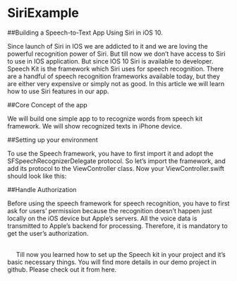 # SiriExample

##Building a Speech-to-Text App Using Siri in iOS 10.

Since launch of Siri in IOS we are addicted to it and we are loving the powerful recognition power of Siri. But till now we don’t have access to Siri to use in IOS application. But since IOS 10 Siri is available to developer. 
Speech Kit is the framework which Siri uses for speech recognition. There are a handful of speech recognition frameworks available today, but they are either very expensive or simply not as good. In this article we will learn how to use Siri features in our app.

##Core Concept of the app

We will build one simple app to to recognize words from speech kit framework. We will show recognized texts in iPhone device.

##Setting up your environment

To use the Speech framework, you have to first import it and adopt the SFSpeechRecognizerDelegate protocol. So let’s import the framework, and add its protocol to the ViewController class. Now your ViewController.swift should look like this: 

##Handle Authorization

Before using the speech framework for speech recognition, you have to first ask for users’ permission because the recognition doesn’t happen just locally on the iOS device but Apple’s servers. All the voice data is transmitted to Apple’s backend for processing. Therefore, it is mandatory to get the user’s authorization.

<br/>    
Till now you learned how to set up the Speech kit in your project and it’s basic necessary things. You will find more details in our demo project in github. Please check out it from here.
